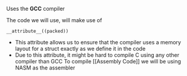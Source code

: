 Uses the **GCC** compiler 

The code we will use, will make use of 

`__attribute__((packed))`

- This attribute allows us to ensure that the compiler uses a memory layout for a struct exactly as we define it in the code
- Due to this attribute, it might be hard to compile C using any other compiler than GCC 
To compile [[Assembly Code]] we will be using NASM as the assembler